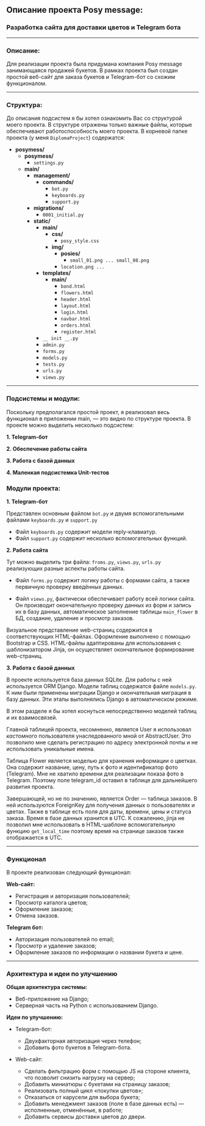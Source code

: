 ## Описание проекта Posy message:
### Разработка сайта для доставки цветов и Telegram бота

---
### Описание:

Для реализации проекта была придумана компания Posy message занимающаяся продажей букетов.
В рамках проекта был создан простой веб-сайт для заказа букетов и Telegram-бот со схожим функционалом.

---
### Структура:

До описания подсистем я бы хотел ознакомить Вас со структурой моего проекта.
В структуре отражены только важные файлы, которые обеспечивают работоспособность моего проекта. 
В корневой папке проекта (у меня `DiplomaProject`) содержатся:
- **posymess/**
  - **posymess/**
    - `settings.py` 
  - **main/** 
    - **management/**
      - **commands/**
        - `bot.py`
        - `keyboards.py`
        - `support.py`
    - **migrations/**
      - `0001_initial.py`
    - **static/**
      - **main/**
        - **css/**
          - `posy_style.css` 
        - **img/**
          - **posies/**
            - `small_01.png ... small_08.png`
          - `location.png ...`
      - **templates/**
        - **main/**
          - `bond.html`
          - `flowers.html`
          - `header.html`
          - `layout.html`
          - `login.html`
          - `navbar.html`
          - `orders.html`
          - `register.html`
      - `__ init __.py`
      - `admin.py`
      - `forms.py`
      - `models.py`
      - `tests.py`
      - `urls.py`
      - `views.py`

---
### Подсистемы и модули:

Поскольку предполагался простой проект, я реализовал весь функционал в приложении main, —
это видно по структуре проекта. В проекте можно выделить несколько подсистем:

**1. Telegram-бот**

**2. Обеспечение работы сайта**

**3. Работа с базой данных**

**4. Маленкая подсистемка Unit-тестов**

### Модули проекта:

**1. Telegram-бот**
   
   Представлен основным файлом `bot.py` и двумя вспомогательными файлами `keyboards.py` и `support.py`
   - Файл `keyboards.py` содержит модели reply-клавиатур.
   - Файл `support.py` содержит несколько вспомогательных функций.

**2. Работа сайта**

   Тут можно выделить три файла: `froms.py`, `views.py`, `urls.py` реализующих разные аспекты работы сайта.
   
   - Файл `forms.py` содержит логику работы с формами сайта, а также первичную проверку введённых данных.

   - Файл `views.py`, фактически обеспечивает работу всей логики сайта. Он производит окончательную проверку
   данных из форм и запись их в базу данных, автоматическое заполнение таблицы `main_flower` в БД, создание, удаление
   и просмотр заказов. 

  Визуальное представление web-страниц содержится в соответствующих HTML-файлах. Оформление выполнено с помощью Bootstrap и
  CSS. HTML-файлы адаптированы для использования с шаблонизатором Jinja, он осуществляет окончательное формирование web-страниц.

**3. Работа с базой данных**

  В проекте используется база данных SQLite. Для работы с ней используется ORM Django. Модели таблиц содержатся файле `models.py`.
  К ним были применены миграции Django и окончательная миграция в базу данных. Эти этапы выполнялись Django в автоматическом режиме.

  В этом разделе я бы хотел коснуться непосредственно моделей таблиц и их взаимосвязей.
  
  Главной таблицей проекта, несомненно, является User я использовал *кастомного* пользователя унаследованного мной от AbstractUser.
  Это позволило мне сделать регистрацию по адресу электронной почты и не использовать уникальные имена.

  Таблица Flower является моделью для хранения информации о цветках. Она содержит название, цену, путь к фото и идентификатор фото (Telegram).
  Мне не хватило времени для реализации показа фото в Telegram. Поэтому поле telegram_id оставил в таблице для дальнейшего развития проекта.

  Завершающей, но не по значению, является Order — таблица заказов. В ней используются ForeignKey для получения данных о пользователях и цветах.
  Также в таблице есть поля для даты, времени, цены и статуса заказа. Время в базе данных хранится в UTC. К сожалению, jinja не позволил мне использовать в
  HTML-шаблоне вспомогательную функцию `get_local_time` поэтому время на странице заказов также отображается в UTC. 

---
### Функционал

В проекте реализован следующий функционал:

**Web-сайт:**

- Регистрация и авторизация пользователей;
- Просмотр каталога цветов;
- Оформление заказов;
- Отмена заказов.

**Telegram бот:**

- Авторизация пользователей по email;
- Просмотр и удаление заказов;
- Оформление заказов по информации о названии букета и цене.

---
### Архитектура и идеи по улучшению

**Общая архитектура системы:**
 
- Веб-приложение на Django;
- Серверная часть на Python с использованием Django.

**Идеи по улучшению:**

- Telegram-бот:
  - Двухфакторная авторизация через телефон; 
  - Добавить фото букетов в Telegram-бота.


- Web-сайт:
  - Сделать фильтрацию форм с помощью JS на стороне клиента, что позволит снизить нагрузку на сервер;
  - Добавить миниатюры с букетами на страницу заказов;
  - Реализовать полный цикл «покупки цветов»;
  - Отказаться от карусели для выбора букета;
  - Добавить менеджмент заказов (поле в базе данных есть) — исполненные, отменённые, в работе;  
  - Добавить сервисы доставки цветов до двери.